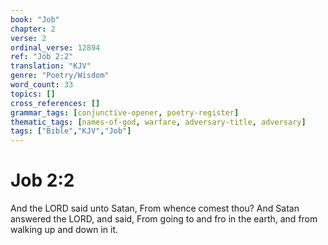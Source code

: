 ```yaml
---
book: "Job"
chapter: 2
verse: 2
ordinal_verse: 12894
ref: "Job 2:2"
translation: "KJV"
genre: "Poetry/Wisdom"
word_count: 33
topics: []
cross_references: []
grammar_tags: [conjunctive-opener, poetry-register]
thematic_tags: [names-of-god, warfare, adversary-title, adversary]
tags: ["Bible","KJV","Job"]
---
```


# Job 2:2

And the LORD said unto Satan, From whence comest thou? And Satan answered the LORD, and said, From going to and fro in the earth, and from walking up and down in it.
